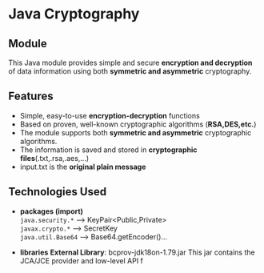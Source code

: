# Java Cryptography
## Module
This Java module provides simple and secure **encryption and decryption** of data information using both **symmetric and asymmetric** cryptography.

## Features
- Simple, easy-to-use **encryption-decryption** functions
- Based on proven, well-known cryptographic algorithms (**RSA,DES,etc.**)
- The module supports both **symmetric and asymmetric** cryptographic algorithms.
- The information is saved and stored in **cryptographic files**(.txt,.rsa,.aes,...)
- input.txt is the **original plain message**

## Technologies Used
- **packages (import)** <br>
`java.security.*` --> KeyPair<Public,Private><br>
`javax.crypto.*` --> SecretKey<br>
`java.util.Base64` --> Base64.getEncoder()...<br>

- **libraries**
**External Library**: bcprov-jdk18on-1.79.jar
This jar contains the JCA/JCE provider and low-level API f
